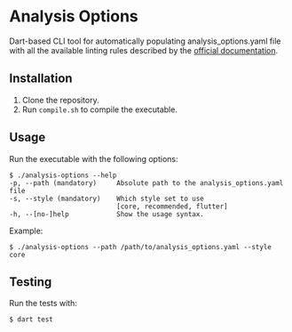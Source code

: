 # Analysis Options

Dart-based CLI tool for automatically populating analysis_options.yaml file with all the available linting rules described by the [official documentation](https://dart.dev/tools/linter-rules).

## Installation

1. Clone the repository.
2. Run `compile.sh` to compile the executable.

## Usage

Run the executable with the following options:

```
$ ./analysis-options --help
-p, --path (mandatory)     Absolute path to the analysis_options.yaml file
-s, --style (mandatory)    Which style set to use
                           [core, recommended, flutter]
-h, --[no-]help            Show the usage syntax.
```

Example:

```
$ ./analysis-options --path /path/to/analysis_options.yaml --style core
```

## Testing

Run the tests with:

```
$ dart test
```
